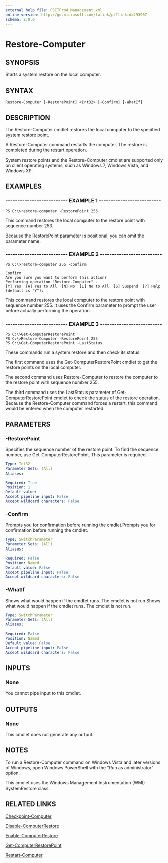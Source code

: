 ```yaml
---
external help file: PSITPro4_Management.xml
online version: http://go.microsoft.com/fwlink/p/?linkid=293907
schema: 2.0.0
---
```


# Restore-Computer
## SYNOPSIS
Starts a system restore on the local computer.

## SYNTAX

```
Restore-Computer [-RestorePoint] <Int32> [-Confirm] [-WhatIf]
```

## DESCRIPTION
The Restore-Computer cmdlet restores the local computer to the specified system restore point.

A Restore-Computer command restarts the computer.
The restore is completed during the restart operation.

System restore points and the Restore-Computer cmdlet are supported only on client operating systems, such as Windows 7, Windows Vista, and Windows XP.

## EXAMPLES

### -------------------------- EXAMPLE 1 --------------------------
```
PS C:\>restore-computer -RestorePoint 253
```

This command restores the local computer to the restore point with sequence number 253.

Because the RestorePoint parameter is positional, you can omit the parameter name.

### -------------------------- EXAMPLE 2 --------------------------
```
PS C:\>restore-computer 255 -confirm

Confirm
Are you sure you want to perform this action?
Performing operation "Restore-Computer" .
[Y] Yes  [A] Yes to All  [N] No  [L] No to All  [S] Suspend  [?] Help (default is "Y"):
```

This command restores the local computer to the restore point with sequence number 255.
It uses the Confirm parameter to prompt the user before actually performing the operation.

### -------------------------- EXAMPLE 3 --------------------------
```
PS C:\>Get-ComputerRestorePoint
PS C:\>Restore-Computer -RestorePoint 255
PS C:\>Get-ComputerRestorePoint -LastStatus
```

These commands run a system restore and then check its status.

The first command uses the Get-ComputerRestorePoint cmdlet to get the restore points on the local computer.

The second command uses Restore-Computer to restore the computer to the restore point with sequence number 255.

The third command uses the LastStatus parameter of Get-ComputerRestorePoint cmdlet to check the status of the restore operation.
Because the Restore-Computer command forces a restart, this command would be entered when the computer restarted.

## PARAMETERS

### -RestorePoint
Specifies the sequence number of the restore point. 
To find the sequence number, use Get-ComputerRestorePoint.
This parameter is required.

```yaml
Type: Int32
Parameter Sets: (All)
Aliases: 

Required: True
Position: 1
Default value: 
Accept pipeline input: False
Accept wildcard characters: False
```

### -Confirm
Prompts you for confirmation before running the cmdlet.Prompts you for confirmation before running the cmdlet.

```yaml
Type: SwitchParameter
Parameter Sets: (All)
Aliases: 

Required: False
Position: Named
Default value: False
Accept pipeline input: False
Accept wildcard characters: False
```

### -WhatIf
Shows what would happen if the cmdlet runs.
The cmdlet is not run.Shows what would happen if the cmdlet runs.
The cmdlet is not run.

```yaml
Type: SwitchParameter
Parameter Sets: (All)
Aliases: 

Required: False
Position: Named
Default value: False
Accept pipeline input: False
Accept wildcard characters: False
```

## INPUTS

### None
You cannot pipe input to this cmdlet.

## OUTPUTS

### None
This cmdlet does not generate any output.

## NOTES
To run a Restore-Computer command on Windows Vista and later versions of Windows, open Windows PowerShell with the "Run as administrator" option.

This cmdlet uses the Windows Management Instrumentation (WMI) SystemRestore class.

## RELATED LINKS

[Checkpoint-Computer](9ef7dd97-dbd9-43de-8988-9ab85e7827ad)

[Disable-ComputerRestore](06c5d9de-8a14-449c-b13b-c6793297e3fe)

[Enable-ComputerRestore](47fd013a-d03b-487d-8c7b-17e93f038d1f)

[Get-ComputerRestorePoint](3afe67e8-56bd-4505-b7f6-b822143a28d5)

[Restart-Computer](ba50f64c-866e-4315-91c7-0ce16b44c47e)

